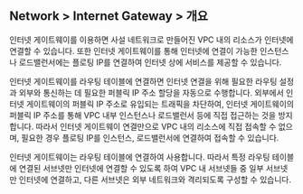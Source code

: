## Network > Internet Gateway > 개요

인터넷 게이트웨이를 이용하면 사설 네트워크로 만들어진 VPC 내의 리소스가 인터넷에 연결할 수 있습니다. 또한 인터넷 게이트웨이를 통해 인터넷에 연결이 가능한 인스턴스나 로드밸런서에는 플로팅 IP를 연결하여 인터넷 상에 서비스를 제공할 수 있습니다.

인터넷 게이트웨이를 라우팅 테이블에 연결하면 인터넷 연결을 위해 필요한 라우팅 설정과 외부와 통신하는 데 필요한 퍼블릭 IP 주소 할당을 자동으로 수행합니다.
외부에서 인터넷 게이트웨이의 퍼블릭 IP 주소로 유입되는 트래픽을 차단하여, 인터넷 게이트웨이의 퍼블릭 IP 주소를 통해 VPC 내부 인스턴스나 로드밸런서 등에 직접 접근하는 것을 방지합니다. 따라서 인터넷 게이트웨이 연결만으로 VPC 내의 리소스에 직접 접속할 수 없으며, 필요한 경우
플로팅 IP를 인스턴스, 로드밸런서에 연결하여 접속할 수 있습니다.

인터넷 게이트웨이는 라우팅 테이블에 연결하여 사용합니다. 따라서 특정 라우팅 테이블에 연결된 서브넷만 인터넷에 연결할 수 있도록 하여 VPC 내 서브넷들 중 일부 서브넷만 인터넷에 연결하고, 다른 서브넷은 외부 네트워크와 격리되도록 구성할 수 있습니다.
